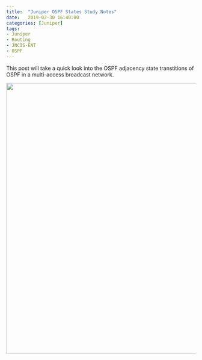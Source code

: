 ```yaml
---
title:  "Juniper OSPF States Study Notes"
date:   2019-03-30 16:40:00
categories: [Juniper]
tags: 
- Juniper 
- Routing
- JNCIS-ENT
- OSPF
---
```


This post will take a quick look into the OSPF adjacency state transtitions of OSPF in a multi-access broadcast network.


<a href="{{ site.url }}/images/posts/2019/01/capture.png"><img src="{{ site.url }}/images/posts/2019/04/OSPF_Packets-OSPF_States.png" width="720" >